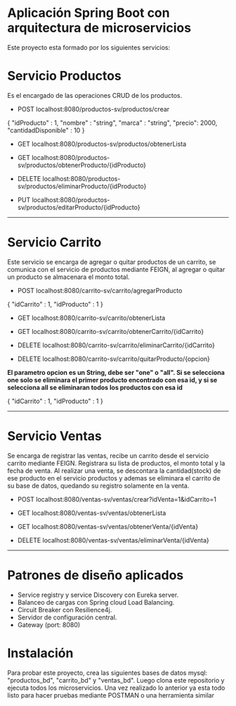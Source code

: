 # Aplicación Spring Boot con arquitectura de microservicios
Este proyecto esta formado por los siguientes servicios:

# Servicio Productos
Es el encargado de las operaciones CRUD de los productos.

* POST localhost:8080/productos-sv/productos/crear

{
"idProducto" : 1,
"nombre" : "string",
"marca" : "string",
"precio": 2000,
"cantidadDisponible" : 10
}

* GET localhost:8080/productos-sv/productos/obtenerLista

* GET localhost:8080/productos-sv/productos/obtenerProducto/{idProducto}

* DELETE localhost:8080/productos-sv/productos/eliminarProducto/{idProducto}

* PUT localhost:8080/productos-sv/productos/editarProducto/{idProducto}

--------------------------------------------------------------------------------------------------------

# Servicio Carrito
Este servicio se encarga de agregar o quitar productos de un carrito, se comunica
con el servicio de productos mediante FEIGN, al agregar o quitar un producto se 
almacenara el monto total.

* POST localhost:8080/carrito-sv/carrito/agregarProducto

{
"idCarrito" : 1,
"idProducto" : 1
}

* GET localhost:8080/carrito-sv/carrito/obtenerLista

* GET localhost:8080/carrito-sv/carrito/obtenerCarrito/{idCarrito}

* DELETE localhost:8080/carrito-sv/carrito/eliminarCarrito/{idCarrito}

* DELETE localhost:8080/carrito-sv/carrito/quitarProducto/{opcion}

****El parametro opcion es un String, debe ser "one" o "all". Si se selecciona one
solo se eliminara el primer producto encontrado con esa id, y si se selecciona all
se eliminaran todos los productos con esa id****

{
"idCarrito" : 1,
"idProducto" : 1
}

--------------------------------------------------------------------------------------------------------

# Servicio Ventas
Se encarga de registrar las ventas, recibe un carrito desde el servicio carrito mediante FEIGN.
Registrara su lista de productos, el monto total y la fecha de venta. Al realizar una venta, se
descontara la cantidad(stock) de ese producto en el servicio productos y ademas se eliminara el
carrito de su base de datos, quedando su registro solamente en la venta.

* POST localhost:8080/ventas-sv/ventas/crear?idVenta=1&idCarrito=1

* GET localhost:8080/ventas-sv/ventas/obtenerLista

* GET localhost:8080/ventas-sv/ventas/obtenerVenta/{idVenta}

* DELETE localhost:8080/ventas-sv/ventas/eliminarVenta/{idVenta}

--------------------------------------------------------------------------------------------------------

# Patrones de diseño aplicados
* Service registry y service Discovery con Eureka server.
* Balanceo de cargas con Spring cloud Load Balancing.
* Circuit Breaker con Resilience4j.
* Servidor de configuración central.
* Gateway (port: 8080)

# Instalación
Para probar este proyecto, crea las siguientes bases de datos mysql: "productos_bd", "carrito_bd" y "ventas_bd". Luego 
clona este repositorio y ejecuta todos los microservicios. Una vez realizado lo anterior ya esta todo listo para hacer
pruebas mediante POSTMAN o una herramienta similar



